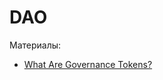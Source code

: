 # DAO

Материалы:

* [What Are Governance Tokens?](https://academy.binance.com/en/articles/what-are-governance-tokens)
